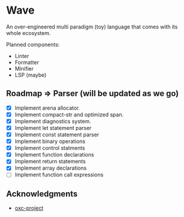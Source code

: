 # Wave
An over-engineered multi paradigm (toy) language that comes with its whole ecosystem.

Planned components:
- Linter
- Formatter
- Minifier
- LSP (maybe)

<!-- ROADMAP -->
## Roadmap => Parser (will be updated as we go)
- [x] Implement arena allocator.
- [x] Implement compact-str and optimized span.
- [x] Implement diagnostics system.
- [x] Implement let statement parser
- [x] Implement const statement parser
- [x] Implement binary operations
- [x] Implement control statments
- [x] Implement function declarations
- [x] Implement return statements
- [x] Implement array declarations
- [ ] Implement function call expressions

<!-- ACKNOWLEDGMENTS -->
## Acknowledgments

* [oxc-project](https://oxc-project.github.io/docs/learn/parser_in_rust/intro.html)

